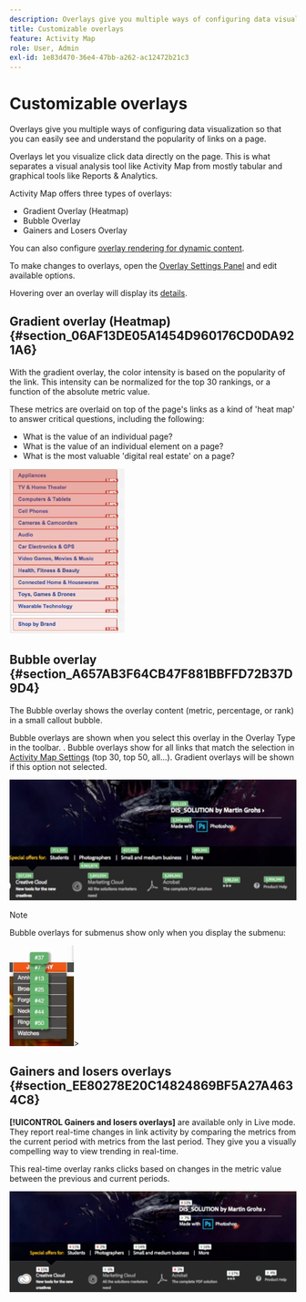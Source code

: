 ```yaml
---
description: Overlays give you multiple ways of configuring data visualization so that you can easily see and understand the popularity of links on a page.
title: Customizable overlays
feature: Activity Map
role: User, Admin
exl-id: 1e83d470-36e4-47bb-a262-ac12472b21c3
---
```

# Customizable overlays

Overlays give you multiple ways of configuring data visualization so that you can easily see and understand the popularity of links on a page.

Overlays let you visualize click data directly on the page. This is what separates a visual analysis tool like Activity Map from mostly tabular and graphical tools like Reports & Analytics.

Activity Map offers three types of overlays:

* Gradient Overlay (Heatmap) 
* Bubble Overlay 
* Gainers and Losers Overlay

You can also configure [overlay rendering for dynamic content](/help/analyze/activity-map/activitymap-link-tracking/activitymap-stl-track-custom-elements.md).

To make changes to overlays, open the [Overlay Settings Panel](/help/analyze/activity-map/activitymap-overlay-settings.md) and edit available options.

Hovering over an overlay will display its [details](/help/analyze/activity-map/activitymap-overlay-details.md).

## Gradient overlay (Heatmap) {#section_06AF13DE05A1454D960176CD0DA921A6}

With the gradient overlay, the color intensity is based on the popularity of the link. This intensity can be normalized for the top 30 rankings, or a function of the absolute metric value.

These metrics are overlaid on top of the page's links as a kind of 'heat map' to answer critical questions, including the following:

* What is the value of an individual page? 
* What is the value of an individual element on a page? 
* What is the most valuable 'digital real estate' on a page?

![](assets/gradient.png)

## Bubble overlay {#section_A657AB3F64CB47F881BBFFD72B37D9D4}

The Bubble overlay shows the overlay content (metric, percentage, or rank) in a small callout bubble.

Bubble overlays are shown when you select this overlay in the Overlay Type in the toolbar. . Bubble overlays show for all links that match the selection in [Activity Map Settings](/help/analyze/activity-map/activitymap-overlay-settings.md) (top 30, top 50, all...). Gradient overlays will be shown if this option not selected.

![](assets/bubble_overlay.png)

>[!NOTE]
>
>Bubble overlays for submenus show only when you display the submenu: 
>
>![](assets/bubbles_submenu.png)>

## Gainers and losers overlays {#section_EE80278E20C14824869BF5A27A4634C8}

**[!UICONTROL Gainers and losers overlays]** are available only in Live mode. They report real-time changes in link activity by comparing the metrics from the current period with metrics from the last period. They give you a visually compelling way to view trending in real-time.

This real-time overlay ranks clicks based on changes in the metric value between the previous and current periods.

![](assets/gainers_losers.png)
